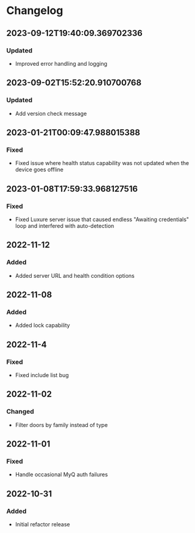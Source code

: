 # Changelog

## 2023-09-12T19:40:09.369702336

### Updated
 - Improved error handling and logging

## 2023-09-02T15:52:20.910700768

### Updated
 - Add version check message

## 2023-01-21T00:09:47.988015388

### Fixed
 - Fixed issue where health status capability was not updated when the device goes offline

## 2023-01-08T17:59:33.968127516

### Fixed
 - Fixed Luxure server issue that caused endless "Awaiting credentials" loop and interfered with auto-detection

## 2022-11-12

### Added
 - Added server URL and health condition options

## 2022-11-08

### Added
 - Added lock capability

## 2022-11-4

### Fixed
 - Fixed include list bug

## 2022-11-02

### Changed
 - Filter doors by family instead of type

## 2022-11-01

### Fixed
 - Handle occasional MyQ auth failures

## 2022-10-31

### Added
 - Initial refactor release